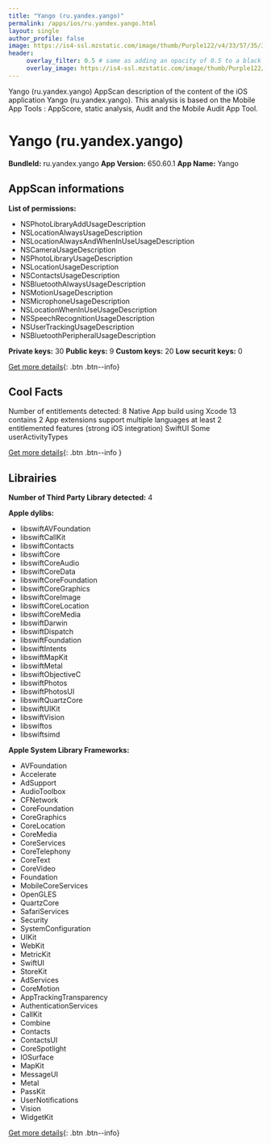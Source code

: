 ```yaml
---
title: "Yango (ru.yandex.yango)"
permalink: /apps/ios/ru.yandex.yango.html
layout: single
author_profile: false
image: https://is4-ssl.mzstatic.com/image/thumb/Purple122/v4/33/57/35/33573534-f42e-c6f7-e2e8-e58e9d133c96/AppIcon-0-0-1x_U007emarketing-0-0-0-5-0-0-sRGB-0-0-0-GLES2_U002c0-512MB-85-220-0-0.png/512x512bb.jpg
header: 
     overlay_filter: 0.5 # same as adding an opacity of 0.5 to a black background
     overlay_image: https://is4-ssl.mzstatic.com/image/thumb/Purple122/v4/33/57/35/33573534-f42e-c6f7-e2e8-e58e9d133c96/AppIcon-0-0-1x_U007emarketing-0-0-0-5-0-0-sRGB-0-0-0-GLES2_U002c0-512MB-85-220-0-0.png/512x512bb.jpg
---
```

Yango (ru.yandex.yango) AppScan description of the content of the iOS application Yango (ru.yandex.yango). This analysis is based on the Mobile App Tools : AppScore, static analysis, Audit and the Mobile Audit App Tool.

# Yango (ru.yandex.yango)

**BundleId:** ru.yandex.yango
**App Version:** 650.60.1
**App Name:** Yango


## AppScan informations 

**List of permissions:** 
- NSPhotoLibraryAddUsageDescription
- NSLocationAlwaysUsageDescription
- NSLocationAlwaysAndWhenInUseUsageDescription
- NSCameraUsageDescription
- NSPhotoLibraryUsageDescription
- NSLocationUsageDescription
- NSContactsUsageDescription
- NSBluetoothAlwaysUsageDescription
- NSMotionUsageDescription
- NSMicrophoneUsageDescription
- NSLocationWhenInUseUsageDescription
- NSSpeechRecognitionUsageDescription
- NSUserTrackingUsageDescription
- NSBluetoothPeripheralUsageDescription
  
  
**Private keys:** 30
**Public keys:** 9
**Custom keys:** 20
**Low securit keys:** 0
  
[Get more details](/pricing.html){: .btn .btn--info}

## Cool Facts

Number of entitlements detected: 8
Native App
build using Xcode 13
contains 2 App extensions
support multiple languages
at least 2 entitlemented features (strong iOS integration)
SwiftUI
Some userActivityTypes
  
[Get more details](/pricing.html){: .btn .btn--info }

## Librairies 
**Number of Third Party Library detected:** 4


**Apple dylibs:**
- libswiftAVFoundation
- libswiftCallKit
- libswiftContacts
- libswiftCore
- libswiftCoreAudio
- libswiftCoreData
- libswiftCoreFoundation
- libswiftCoreGraphics
- libswiftCoreImage
- libswiftCoreLocation
- libswiftCoreMedia
- libswiftDarwin
- libswiftDispatch
- libswiftFoundation
- libswiftIntents
- libswiftMapKit
- libswiftMetal
- libswiftObjectiveC
- libswiftPhotos
- libswiftPhotosUI
- libswiftQuartzCore
- libswiftUIKit
- libswiftVision
- libswiftos
- libswiftsimd


**Apple System Library Frameworks:**
- AVFoundation
- Accelerate
- AdSupport
- AudioToolbox
- CFNetwork
- CoreFoundation
- CoreGraphics
- CoreLocation
- CoreMedia
- CoreServices
- CoreTelephony
- CoreText
- CoreVideo
- Foundation
- MobileCoreServices
- OpenGLES
- QuartzCore
- SafariServices
- Security
- SystemConfiguration
- UIKit
- WebKit
- MetricKit
- SwiftUI
- StoreKit
- AdServices
- CoreMotion
- AppTrackingTransparency
- AuthenticationServices
- CallKit
- Combine
- Contacts
- ContactsUI
- CoreSpotlight
- IOSurface
- MapKit
- MessageUI
- Metal
- PassKit
- UserNotifications
- Vision
- WidgetKit


  
[Get more details](/pricing.html){: .btn .btn--info}

